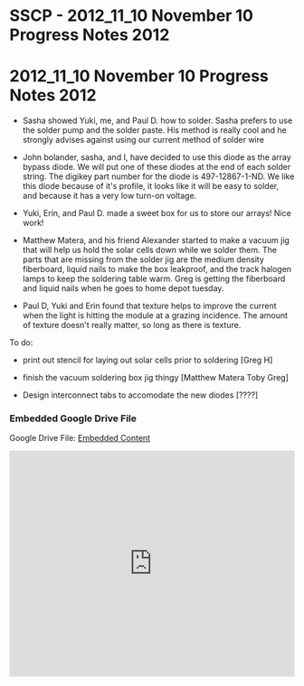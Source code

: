 # SSCP - 2012_11_10 November 10 Progress Notes 2012

# 2012_11_10 November 10 Progress Notes 2012

- Sasha showed Yuki, me, and Paul D. how to solder. Sasha prefers to use the solder pump and the solder paste. His method is really cool and he strongly advises against using our current method of solder wire

- John bolander, sasha, and I, have decided to use this diode as the array bypass diode. We will put one of these diodes at the end of each solder string. The digikey part number for the diode is 497-12867-1-ND. We like this diode because of it's profile, it looks like it will be easy to solder, and because it has a very low turn-on voltage. 

- Yuki, Erin, and Paul D. made a sweet box for us to store our arrays! Nice work!

- Matthew Matera, and his friend Alexander started to make a vacuum jig that will help us hold the solar cells down while we solder them. The parts that are missing from the solder jig are the medium density fiberboard, liquid nails to make the box leakproof, and the track halogen lamps to keep the soldering table warm. Greg is getting the fiberboard and liquid nails when he goes to home depot tuesday.

- Paul D, Yuki and Erin found that texture helps to improve the current when the light is hitting the module at a grazing incidence. The amount of texture doesn't really matter, so long as there is texture.

To do:

- print out stencil for laying out solar cells prior to soldering [Greg H]

- finish the vacuum soldering box jig thingy [Matthew Matera Toby Greg]

- Design interconnect tabs to accomodate the new diodes [????]

[](https://drive.google.com/folderview?id=17N76WcD25tS0-FBAxdPDbD_8ddY6QkzE)

### Embedded Google Drive File

Google Drive File: [Embedded Content](https://drive.google.com/embeddedfolderview?id=17N76WcD25tS0-FBAxdPDbD_8ddY6QkzE#list)

<iframe width="100%" height="400" src="https://drive.google.com/embeddedfolderview?id=17N76WcD25tS0-FBAxdPDbD_8ddY6QkzE#list" frameborder="0"></iframe>

